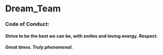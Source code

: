 # Dream_Team
### Code of Conduct: 

#### Strive to be the best we can be, with smiles and loving energy. Respect. 

##### Great times. Truly phenomenal.
